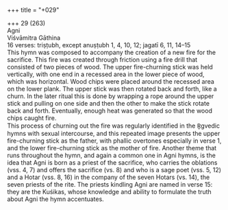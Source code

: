 +++
title = "+029"

+++
29 (263)  
Agni  
Viśvāmitra Gāthina  
16 verses: triṣṭubh, except anuṣṭubh 1, 4, 10, 12; jagatī 6, 11, 14–15  
This hymn was composed to accompany the creation of a new fire for the sacrifice.  This fire was created through friction using a fire drill that consisted of two pieces of  wood. The upper fire-churning stick was held vertically, with one end in a recessed  area in the lower piece of wood, which was horizontal. Wood chips were placed  around the recessed area on the lower plank. The upper stick was then rotated back  and forth, like a churn. In the later ritual this is done by wrapping a rope around the  upper stick and pulling on one side and then the other to make the stick rotate back  and forth. Eventually, enough heat was generated so that the wood chips caught fire.  
This process of churning out the fire was regularly identified in the R̥gvedic  hymns with sexual intercourse, and this repeated image presents the upper  fire-churning stick as the father, with phallic overtones especially in verse 1, and the  lower fire-churning stick as the mother of fire. Another theme that runs throughout  the hymn, and again a common one in Agni hymns, is the idea that Agni is born as  a priest of the sacrifice, who carries the oblations (vss. 4, 7) and offers the sacrifice  (vs. 8) and who is a sage poet (vss. 5, 12) and a Hotar (vss. 8, 16) in the company of  the seven Hotars (vs. 14), the seven priests of the rite. The priests kindling Agni are  named in verse 15: they are the Kuśikas, whose knowledge and ability to formulate  the truth about Agni the hymn accentuates.  